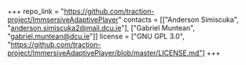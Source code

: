 +++
repo_link = "https://github.com/traction-project/ImmsersiveAdaptivePlayer"
contacts = [["Anderson Simiscuka", "anderson.simiscuka2@mail.dcu.ie"], ["Gabriel Muntean", "gabriel.muntean@dcu.ie"]]
license = ["GNU GPL 3.0", "https://github.com/traction-project/ImmersiveAdaptivePlayer/blob/master/LICENSE.md"]
+++
